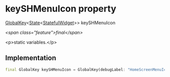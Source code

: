 


# keySHMenuIcon property







[GlobalKey](https:api.flutter.dev/flutter/widgets/GlobalKey-class.html)&lt;[State](https:api.flutter.dev/flutter/widgets/State-class.html)&lt;[StatefulWidget](https:api.flutter.dev/flutter/widgets/StatefulWidget-class.html)\>\> keySHMenuIcon
  
_\<span class="feature"\>final\</span\>_



\<p\>static variables.\</p\>



## Implementation

```dart
final GlobalKey keySHMenuIcon = GlobalKey(debugLabel: "HomeScreenMenuIcon");
```








